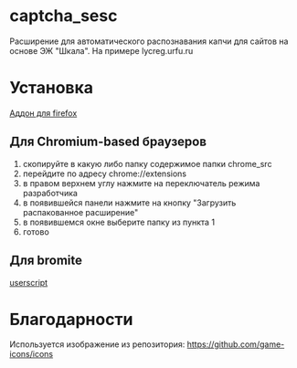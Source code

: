 # captcha_sesc
Расширение для автоматического распознавания капчи для сайтов на основе ЭЖ "Шкала". На примере lycreg.urfu.ru

# Установка

[Аддон для firefox](https://addons.mozilla.org/ru/firefox/addon/captcha_sesc/)

## Для Chromium-based браузеров

1) скопируйте в какую либо папку содержимое папки chrome_src
2) перейдите по адресу chrome://extensions
3) в правом верхнем углу нажмите на переключатель режима разработчика
4) в появившейся панели нажмите на кнопку "Загрузить распакованное расширение"
5) в появившемся окне выберите папку из пункта 1
6) готово

## Для bromite

[userscript](https://raw.githubusercontent.com/dburkov05/captcha_sesc/main/bromite_src/captcha_sesc.user.js" "download")

# Благодарности

Используется изображение из репозитория: https://github.com/game-icons/icons
